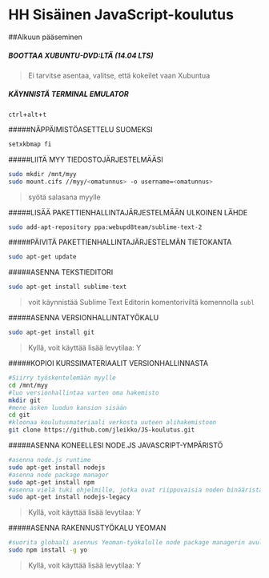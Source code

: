 # HH Sisäinen JavaScript-koulutus

##Alkuun pääseminen

##### BOOTTAA XUBUNTU-DVD:LTÄ (14.04 LTS)
> Ei tarvitse asentaa, valitse, että kokeilet vaan Xubuntua

##### KÄYNNISTÄ TERMINAL EMULATOR
`ctrl`+`alt`+`t`

#####NÄPPÄIMISTÖASETTELU SUOMEKSI
```sh
setxkbmap fi
```
#####LIITÄ MYY TIEDOSTOJÄRJESTELMÄÄSI
```sh
sudo mkdir /mnt/myy
sudo mount.cifs //myy/<omatunnus> -o username=<omatunnus>
```
> syötä salasana myylle

#####LISÄÄ PAKETTIENHALLINTAJÄRJESTELMÄÄN ULKOINEN LÄHDE
```sh
sudo add-apt-repository ppa:webupd8team/sublime-text-2
```

#####PÄIVITÄ PAKETTIENHALLINTAJÄRJESTELMÄN TIETOKANTA
```sh
sudo apt-get update
```

#####ASENNA TEKSTIEDITORI
```sh
sudo apt-get install sublime-text
```
> voit käynnistää Sublime Text Editorin komentoriviltä komennolla `subl`

#####ASENNA VERSIONHALLINTATYÖKALU
```sh
sudo apt-get install git
```
> Kyllä, voit käyttää lisää levytilaa: Y

#####KOPIOI KURSSIMATERIAALIT VERSIONHALLINNASTA
```sh
#Siirry työskentelemään myylle
cd /mnt/myy
#luo versionhallintaa varten oma hakemisto
mkdir git
#mene äsken luodun kansion sisään
cd git
#kloonaa koulutusmateriaali verkosta uuteen alihakemistoon
git clone https://github.com/jleikko/JS-koulutus.git
```

#####ASENNA KONEELLESI NODE.JS JAVASCRIPT-YMPÄRISTÖ
```sh
#asenna node.js runtime
sudo apt-get install nodejs
#asenna node package manager
sudo apt-get install npm
#asenna vielä tuki ohjelmille, jotka ovat riippuvaisia noden binääristä
sudo apt-get install nodejs-legacy
```
> Kyllä, voit käyttää lisää levytilaa: Y

#####ASENNA RAKENNUSTYÖKALU YEOMAN
```sh
#suorita globaali asennus Yeoman-työkalulle node package managerin avulla
sudo npm install -g yo
```
> Kyllä, voit käyttää lisää levytilaa: Y

